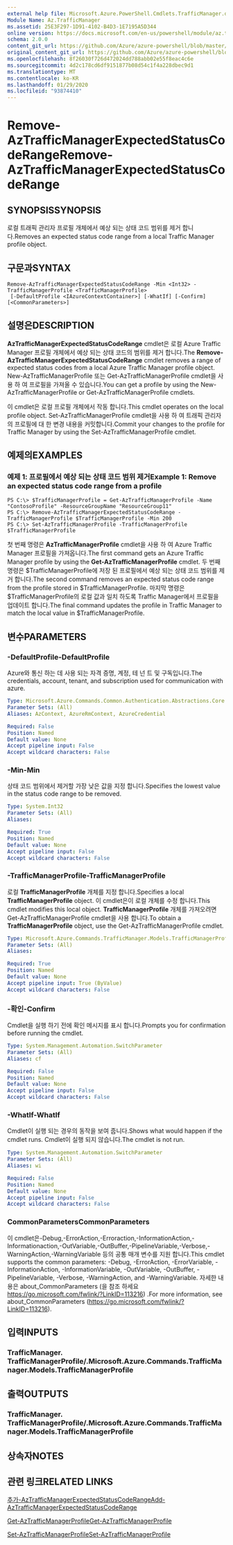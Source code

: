 ```yaml
---
external help file: Microsoft.Azure.PowerShell.Cmdlets.TrafficManager.dll-Help.xml
Module Name: Az.TrafficManager
ms.assetid: 25E3F297-1D91-4102-B4D3-1E7195A5D344
online version: https://docs.microsoft.com/en-us/powershell/module/az.trafficmanager/remove-aztrafficmanagerexpectedstatuscoderange
schema: 2.0.0
content_git_url: https://github.com/Azure/azure-powershell/blob/master/src/TrafficManager/TrafficManager/help/Remove-AzTrafficManagerExpectedStatusCodeRange.md
original_content_git_url: https://github.com/Azure/azure-powershell/blob/master/src/TrafficManager/TrafficManager/help/Remove-AzTrafficManagerExpectedStatusCodeRange.md
ms.openlocfilehash: 8f26030f726d472024dd788abb02e55f8eac4c6e
ms.sourcegitcommit: 4d2c178cd6df9151877b08d54c1f4a228dbec9d1
ms.translationtype: MT
ms.contentlocale: ko-KR
ms.lasthandoff: 01/29/2020
ms.locfileid: "93874410"
---
```

# <span data-ttu-id="388e7-101">Remove-AzTrafficManagerExpectedStatusCodeRange</span><span class="sxs-lookup"><span data-stu-id="388e7-101">Remove-AzTrafficManagerExpectedStatusCodeRange</span></span>

## <span data-ttu-id="388e7-102">SYNOPSIS</span><span class="sxs-lookup"><span data-stu-id="388e7-102">SYNOPSIS</span></span>
<span data-ttu-id="388e7-103">로컬 트래픽 관리자 프로필 개체에서 예상 되는 상태 코드 범위를 제거 합니다.</span><span class="sxs-lookup"><span data-stu-id="388e7-103">Removes an expected status code range from a local Traffic Manager profile object.</span></span>

## <span data-ttu-id="388e7-104">구문과</span><span class="sxs-lookup"><span data-stu-id="388e7-104">SYNTAX</span></span>

```
Remove-AzTrafficManagerExpectedStatusCodeRange -Min <Int32> -TrafficManagerProfile <TrafficManagerProfile>
 [-DefaultProfile <IAzureContextContainer>] [-WhatIf] [-Confirm] [<CommonParameters>]
```

## <span data-ttu-id="388e7-105">설명은</span><span class="sxs-lookup"><span data-stu-id="388e7-105">DESCRIPTION</span></span>
<span data-ttu-id="388e7-106">**AzTrafficManagerExpectedStatusCodeRange** cmdlet은 로컬 Azure Traffic Manager 프로필 개체에서 예상 되는 상태 코드의 범위를 제거 합니다.</span><span class="sxs-lookup"><span data-stu-id="388e7-106">The **Remove-AzTrafficManagerExpectedStatusCodeRange** cmdlet removes a range of expected status codes from a local Azure Traffic Manager profile object.</span></span>
<span data-ttu-id="388e7-107">New-AzTrafficManagerProfile 또는 Get-AzTrafficManagerProfile cmdlet을 사용 하 여 프로필을 가져올 수 있습니다.</span><span class="sxs-lookup"><span data-stu-id="388e7-107">You can get a profile by using the New-AzTrafficManagerProfile or Get-AzTrafficManagerProfile cmdlets.</span></span>

<span data-ttu-id="388e7-108">이 cmdlet은 로컬 프로필 개체에서 작동 합니다.</span><span class="sxs-lookup"><span data-stu-id="388e7-108">This cmdlet operates on the local profile object.</span></span>
<span data-ttu-id="388e7-109">Set-AzTrafficManagerProfile cmdlet을 사용 하 여 트래픽 관리자의 프로필에 대 한 변경 내용을 커밋합니다.</span><span class="sxs-lookup"><span data-stu-id="388e7-109">Commit your changes to the profile for Traffic Manager by using the Set-AzTrafficManagerProfile cmdlet.</span></span>

## <span data-ttu-id="388e7-110">예제의</span><span class="sxs-lookup"><span data-stu-id="388e7-110">EXAMPLES</span></span>

### <span data-ttu-id="388e7-111">예제 1: 프로필에서 예상 되는 상태 코드 범위 제거</span><span class="sxs-lookup"><span data-stu-id="388e7-111">Example 1: Remove an expected status code range from a profile</span></span>
```
PS C:\> $TrafficManagerProfile = Get-AzTrafficManagerProfile -Name "ContosoProfile" -ResourceGroupName "ResourceGroup11"
PS C:\> Remove-AzTrafficManagerExpectedStatusCodeRange -TrafficManagerProfile $TrafficManagerProfile -Min 200
PS C:\> Set-AzTrafficManagerProfile -TrafficManagerProfile $TrafficManagerProfile
```

<span data-ttu-id="388e7-112">첫 번째 명령은 **AzTrafficManagerProfile** cmdlet을 사용 하 여 Azure Traffic Manager 프로필을 가져옵니다.</span><span class="sxs-lookup"><span data-stu-id="388e7-112">The first command gets an Azure Traffic Manager profile by using the **Get-AzTrafficManagerProfile** cmdlet.</span></span>
<span data-ttu-id="388e7-113">두 번째 명령은 $TrafficManagerProfile에 저장 된 프로필에서 예상 되는 상태 코드 범위를 제거 합니다.</span><span class="sxs-lookup"><span data-stu-id="388e7-113">The second command removes an expected status code range from the profile stored in $TrafficManagerProfile.</span></span>
<span data-ttu-id="388e7-114">마지막 명령은 $TrafficManagerProfile의 로컬 값과 일치 하도록 Traffic Manager에서 프로필을 업데이트 합니다.</span><span class="sxs-lookup"><span data-stu-id="388e7-114">The final command updates the profile in Traffic Manager to match the local value in $TrafficManagerProfile.</span></span>

## <span data-ttu-id="388e7-115">변수</span><span class="sxs-lookup"><span data-stu-id="388e7-115">PARAMETERS</span></span>

### <span data-ttu-id="388e7-116">-DefaultProfile</span><span class="sxs-lookup"><span data-stu-id="388e7-116">-DefaultProfile</span></span>
<span data-ttu-id="388e7-117">Azure와 통신 하는 데 사용 되는 자격 증명, 계정, 테 넌 트 및 구독입니다.</span><span class="sxs-lookup"><span data-stu-id="388e7-117">The credentials, account, tenant, and subscription used for communication with azure.</span></span>

```yaml
Type: Microsoft.Azure.Commands.Common.Authentication.Abstractions.Core.IAzureContextContainer
Parameter Sets: (All)
Aliases: AzContext, AzureRmContext, AzureCredential

Required: False
Position: Named
Default value: None
Accept pipeline input: False
Accept wildcard characters: False
```

### <span data-ttu-id="388e7-118">-Min</span><span class="sxs-lookup"><span data-stu-id="388e7-118">-Min</span></span>
<span data-ttu-id="388e7-119">상태 코드 범위에서 제거할 가장 낮은 값을 지정 합니다.</span><span class="sxs-lookup"><span data-stu-id="388e7-119">Specifies the lowest value in the status code range to be removed.</span></span>

```yaml
Type: System.Int32
Parameter Sets: (All)
Aliases:

Required: True
Position: Named
Default value: None
Accept pipeline input: False
Accept wildcard characters: False
```

### <span data-ttu-id="388e7-120">-TrafficManagerProfile</span><span class="sxs-lookup"><span data-stu-id="388e7-120">-TrafficManagerProfile</span></span>
<span data-ttu-id="388e7-121">로컬 **TrafficManagerProfile** 개체를 지정 합니다.</span><span class="sxs-lookup"><span data-stu-id="388e7-121">Specifies a local **TrafficManagerProfile** object.</span></span>
<span data-ttu-id="388e7-122">이 cmdlet은이 로컬 개체를 수정 합니다.</span><span class="sxs-lookup"><span data-stu-id="388e7-122">This cmdlet modifies this local object.</span></span>
<span data-ttu-id="388e7-123">**TrafficManagerProfile** 개체를 가져오려면 Get-AzTrafficManagerProfile cmdlet을 사용 합니다.</span><span class="sxs-lookup"><span data-stu-id="388e7-123">To obtain a **TrafficManagerProfile** object, use the Get-AzTrafficManagerProfile cmdlet.</span></span>

```yaml
Type: Microsoft.Azure.Commands.TrafficManager.Models.TrafficManagerProfile
Parameter Sets: (All)
Aliases:

Required: True
Position: Named
Default value: None
Accept pipeline input: True (ByValue)
Accept wildcard characters: False
```

### <span data-ttu-id="388e7-124">-확인</span><span class="sxs-lookup"><span data-stu-id="388e7-124">-Confirm</span></span>
<span data-ttu-id="388e7-125">Cmdlet을 실행 하기 전에 확인 메시지를 표시 합니다.</span><span class="sxs-lookup"><span data-stu-id="388e7-125">Prompts you for confirmation before running the cmdlet.</span></span>

```yaml
Type: System.Management.Automation.SwitchParameter
Parameter Sets: (All)
Aliases: cf

Required: False
Position: Named
Default value: None
Accept pipeline input: False
Accept wildcard characters: False
```

### <span data-ttu-id="388e7-126">-WhatIf</span><span class="sxs-lookup"><span data-stu-id="388e7-126">-WhatIf</span></span>
<span data-ttu-id="388e7-127">Cmdlet이 실행 되는 경우의 동작을 보여 줍니다.</span><span class="sxs-lookup"><span data-stu-id="388e7-127">Shows what would happen if the cmdlet runs.</span></span> <span data-ttu-id="388e7-128">Cmdlet이 실행 되지 않습니다.</span><span class="sxs-lookup"><span data-stu-id="388e7-128">The cmdlet is not run.</span></span>

```yaml
Type: System.Management.Automation.SwitchParameter
Parameter Sets: (All)
Aliases: wi

Required: False
Position: Named
Default value: None
Accept pipeline input: False
Accept wildcard characters: False
```

### <span data-ttu-id="388e7-129">CommonParameters</span><span class="sxs-lookup"><span data-stu-id="388e7-129">CommonParameters</span></span>
<span data-ttu-id="388e7-130">이 cmdlet은-Debug,-ErrorAction,-Erroraction,-InformationAction,-Informationaction,-OutVariable,-OutBuffer,-PipelineVariable,-Verbose,-WarningAction,-WarningVariable 등의 공통 매개 변수를 지원 합니다.</span><span class="sxs-lookup"><span data-stu-id="388e7-130">This cmdlet supports the common parameters: -Debug, -ErrorAction, -ErrorVariable, -InformationAction, -InformationVariable, -OutVariable, -OutBuffer, -PipelineVariable, -Verbose, -WarningAction, and -WarningVariable.</span></span> <span data-ttu-id="388e7-131">자세한 내용은 about_CommonParameters (을 참조 하세요 https://go.microsoft.com/fwlink/?LinkID=113216) .</span><span class="sxs-lookup"><span data-stu-id="388e7-131">For more information, see about_CommonParameters (https://go.microsoft.com/fwlink/?LinkID=113216).</span></span>

## <span data-ttu-id="388e7-132">입력</span><span class="sxs-lookup"><span data-stu-id="388e7-132">INPUTS</span></span>

### <span data-ttu-id="388e7-133">TrafficManager. TrafficManagerProfile/.</span><span class="sxs-lookup"><span data-stu-id="388e7-133">Microsoft.Azure.Commands.TrafficManager.Models.TrafficManagerProfile</span></span>

## <span data-ttu-id="388e7-134">출력</span><span class="sxs-lookup"><span data-stu-id="388e7-134">OUTPUTS</span></span>

### <span data-ttu-id="388e7-135">TrafficManager. TrafficManagerProfile/.</span><span class="sxs-lookup"><span data-stu-id="388e7-135">Microsoft.Azure.Commands.TrafficManager.Models.TrafficManagerProfile</span></span>

## <span data-ttu-id="388e7-136">상속자</span><span class="sxs-lookup"><span data-stu-id="388e7-136">NOTES</span></span>

## <span data-ttu-id="388e7-137">관련 링크</span><span class="sxs-lookup"><span data-stu-id="388e7-137">RELATED LINKS</span></span>

[<span data-ttu-id="388e7-138">추가-AzTrafficManagerExpectedStatusCodeRange</span><span class="sxs-lookup"><span data-stu-id="388e7-138">Add-AzTrafficManagerExpectedStatusCodeRange</span></span>](./Add-AzTrafficManagerExpectedStatusCodeRange.md)

[<span data-ttu-id="388e7-139">Get-AzTrafficManagerProfile</span><span class="sxs-lookup"><span data-stu-id="388e7-139">Get-AzTrafficManagerProfile</span></span>](./Get-AzTrafficManagerProfile.md)

[<span data-ttu-id="388e7-140">Set-AzTrafficManagerProfile</span><span class="sxs-lookup"><span data-stu-id="388e7-140">Set-AzTrafficManagerProfile</span></span>](./Set-AzTrafficManagerProfile.md)
